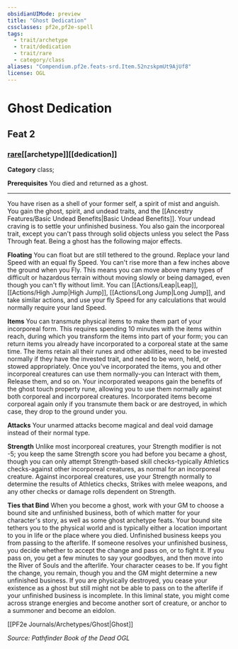 ```yaml
---
obsidianUIMode: preview
title: "Ghost Dedication"
cssclasses: pf2e,pf2e-spell
tags:
  - trait/archetype
  - trait/dedication
  - trait/rare
  - category/class
aliases: "Compendium.pf2e.feats-srd.Item.52nzskpmUt9AjUf8"
license: OGL
---
```

# Ghost Dedication
## Feat 2
### [rare](rare.md "Rare Rarity Trait")[[archetype]][[dedication]]

**Category** class; 



**Prerequisites** You died and returned as a ghost.
* * *
You have risen as a shell of your former self, a spirit of mist and anguish. You gain the ghost, spirit, and undead traits, and the [[Ancestry Features/Basic Undead Benefits|Basic Undead Benefits]]. Your undead craving is to settle your unfinished business. You also gain the incorporeal trait, except you can't pass through solid objects unless you select the Pass Through feat. Being a ghost has the following major effects.

**Floating** You can float but are still tethered to the ground. Replace your land Speed with an equal fly Speed. You can't rise more than a few inches above the ground when you Fly. This means you can move above many types of difficult or hazardous terrain without moving slowly or being damaged, even though you can't fly without limit. You can [[Actions/Leap|Leap]], [[Actions/High Jump|High Jump]], [[Actions/Long Jump|Long Jump]], and take similar actions, and use your fly Speed for any calculations that would normally require your land Speed.

**Items** You can transmute physical items to make them part of your incorporeal form. This requires spending 10 minutes with the items within reach, during which you transform the items into part of your form; you can return items you already have incorporated to a corporeal state at the same time. The items retain all their runes and other abilities, need to be invested normally if they have the invested trait, and need to be worn, held, or stowed appropriately. Once you've incorporated the items, you and other incorporeal creatures can use them normally-you can Interact with them, Release them, and so on. Your incorporated weapons gain the benefits of the ghost touch property rune, allowing you to use them normally against both corporeal and incorporeal creatures. Incorporated items become corporeal again only if you transmute them back or are destroyed, in which case, they drop to the ground under you.

**Attacks** Your unarmed attacks become magical and deal void damage instead of their normal type.

**Strength** Unlike most incorporeal creatures, your Strength modifier is not -5; you keep the same Strength score you had before you became a ghost, though you can only attempt Strength-based skill checks-typically Athletics checks-against other incorporeal creatures, as normal for an incorporeal creature. Against incorporeal creatures, use your Strength normally to determine the results of Athletics checks, Strikes with melee weapons, and any other checks or damage rolls dependent on Strength.

**Ties that Bind** When you become a ghost, work with your GM to choose a bound site and unfinished business, both of which matter for your character's story, as well as some ghost archetype feats. Your bound site tethers you to the physical world and is typically either a location important to you in life or the place where you died. Unfinished business keeps you from passing to the afterlife. If someone resolves your unfinished business, you decide whether to accept the change and pass on, or to fight it. If you pass on, you get a few minutes to say your goodbyes, and then move into the River of Souls and the afterlife. Your character ceases to be. If you fight the change, you remain, though you and the GM might determine a new unfinished business. If you are physically destroyed, you cease your existence as a ghost but still might not be able to pass on to the afterlife if your unfinished business is incomplete. In this liminal state, you might come across strange energies and become another sort of creature, or anchor to a summoner and become an eidolon.

[[PF2e Journals/Archetypes/Ghost|Ghost]]

*Source: Pathfinder Book of the Dead*
*OGL*
